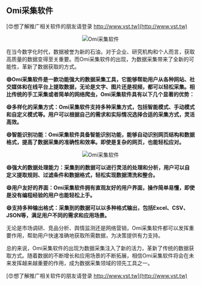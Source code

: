 ## **Omi采集软件**

[😍想了解推广相关软件的朋友请登录 http://www.vst.tw](http://www.vst.tw)

 <center><img src="https://vst.tw/MP4/tuiguang/png/7.png" alt="Omi采集软件"></center>

在当今数字化时代，数据被誉为新的石油，对于企业、研究机构和个人而言，获取高质量的数据变得至关重要。而Omi采集软件的出现，为数据采集带来了全新的可能性，革新了数据获取的方式。

**😄Omi采集软件是一款功能强大的数据采集工具，它能够帮助用户从各种网站、社交媒体和在线平台上提取数据，无论是文字、图片还是视频，都可以轻松采集。相比传统的手工采集或者简单的网络爬虫，Omi采集软件具有以下几个显著的优势：**

**😄多样化的采集方式：Omi采集软件支持多种采集方式，包括智能模式、手动模式和自定义模式等。用户可以根据自己的需求和实际情况选择合适的采集方式，灵活高效。**

**😄智能识别功能：Omi采集软件具备智能识别功能，能够自动识别网页结构和数据格式，提高了数据采集的准确性和效率。即使是复杂的网页，也能轻松应对。**

 <center><img src="https://vst.tw/MP4/tuiguang/png/8.png" alt="Omi采集软件"></center>

**😄强大的数据处理能力：采集到的数据可以进行灵活的处理和分析，用户可以自定义提取规则、过滤条件和数据格式，轻松实现数据清洗和整合。**

**😄用户友好的界面：Omi采集软件拥有直观友好的用户界面，操作简单易懂，即使是没有编程经验的用户也能轻松上手。**

**😄支持多种输出格式：采集到的数据可以以多种格式输出，包括Excel、CSV、JSON等，满足用户不同的需求和应用场景。**

无论是市场调研、竞品分析、舆情监测还是网络营销，Omi采集软件都可以发挥重要作用，帮助用户快速准确地获取所需数据，为决策提供有力支持。

总的来说，Omi采集软件的出现为数据采集注入了新的活力，革新了传统的数据获取方式。随着数据的不断增长和应用场景的不断拓展，相信Omi采集软件将会在未来发挥越来越重要的作用，成为数据采集领域的领先工具之一。

[😍想了解推广相关软件的朋友请登录 http://www.vst.tw](http://www.vst.tw)



